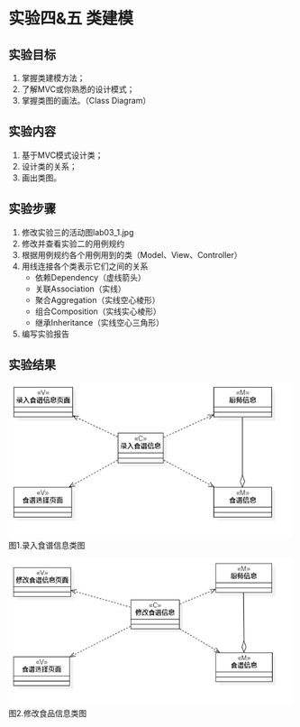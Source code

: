 # 实验四&五 类建模

## 实验目标
1. 掌握类建模方法；
2. 了解MVC或你熟悉的设计模式；
3. 掌握类图的画法。（Class Diagram）

## 实验内容
1. 基于MVC模式设计类；
2. 设计类的关系；
3. 画出类图。

## 实验步骤
1. 修改实验三的活动图lab03_1.jpg
2. 修改并查看实验二的用例规约
3. 根据用例规约各个用例用到的类（Model、View、Controller）
3. 用线连接各个类表示它们之间的关系
    - 依赖Dependency（虚线箭头）
    - 关联Association（实线）
    - 聚合Aggregation（实线空心棱形）
    - 组合Composition（实线实心棱形）
    - 继承Inheritance（实线空心三角形）
5. 编写实验报告

## 实验结果
![类图1](./lab04_1.jpg)  
图1.录入食谱信息类图

![类图2](./lab04_2.jpg)  
图2.修改食品信息类图